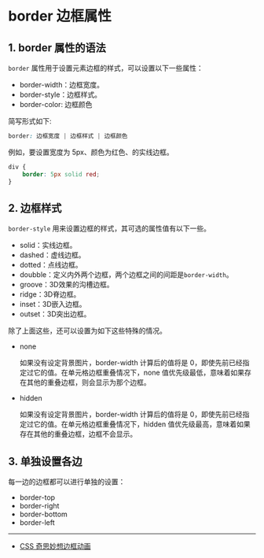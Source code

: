 # border 边框属性

## 1. border 属性的语法
`border` 属性用于设置元素边框的样式，可以设置以下一些属性：

- border-width：边框宽度。
- border-style：边框样式。
- border-color: 边框颜色

简写形式如下:

```css
border: 边框宽度 | 边框样式 | 边框颜色
```

例如，要设置宽度为 5px、颜色为红色、的实线边框。

```css
div {
    border: 5px solid red;
}
```



## 2. 边框样式

`border-style` 用来设置边框的样式，其可选的属性值有以下一些。

- solid：实线边框。
- dashed：虚线边框。
- dotted：点线边框。
- doubble：定义内外两个边框，两个边框之间的间距是`border-width`。
- groove：3D效果的沟槽边框。
- ridge：3D脊边框。
- inset：3D嵌入边框。
- outset：3D突出边框。

除了上面这些，还可以设置为如下这些特殊的情况。

- none
  
  如果没有设定背景图片，border-width 计算后的值将是 0，即使先前已经指定过它的值。在单元格边框重叠情况下，none 值优先级最低，意味着如果存在其他的重叠边框，则会显示为那个边框。

- hidden

  如果没有设定背景图片，border-width 计算后的值将是 0，即使先前已经指定过它的值。在单元格边框重叠情况下，hidden 值优先级最高，意味着如果存在其他的重叠边框，边框不会显示。



## 3. 单独设置各边

每一边的边框都可以进行单独的设置：

- border-top
- border-right
- border-bottom
- border-left







---------------
- [CSS 奇思妙想边框动画](https://juejin.cn/post/6918921604160290830)
